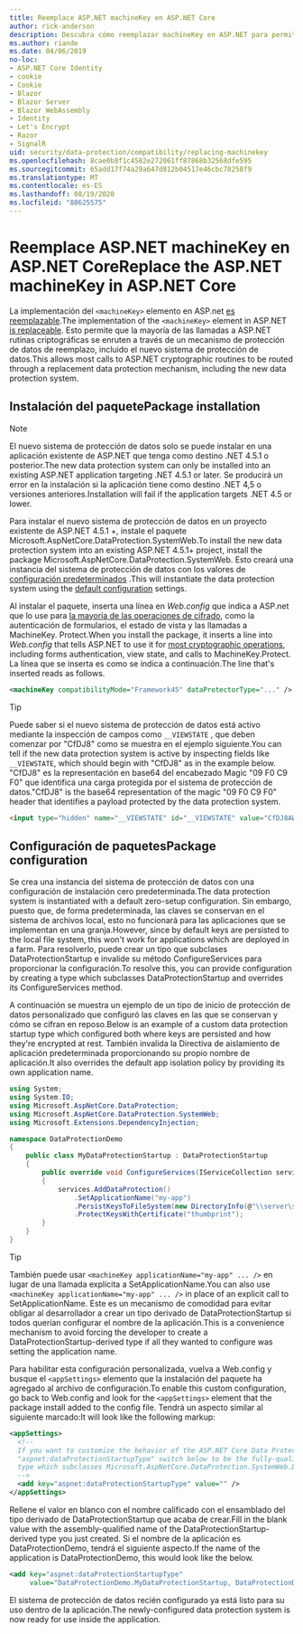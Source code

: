 ```yaml
---
title: Reemplace ASP.NET machineKey en ASP.NET Core
author: rick-anderson
description: Descubra cómo reemplazar machineKey en ASP.NET para permitir el uso de un sistema de protección de datos nuevo y más seguro.
ms.author: riande
ms.date: 04/06/2019
no-loc:
- ASP.NET Core Identity
- cookie
- Cookie
- Blazor
- Blazor Server
- Blazor WebAssembly
- Identity
- Let's Encrypt
- Razor
- SignalR
uid: security/data-protection/compatibility/replacing-machinekey
ms.openlocfilehash: 8cae0b8f1c4582e272061ff87868b32568dfe595
ms.sourcegitcommit: 65add17f74a29a647d812b04517e46cbc78258f9
ms.translationtype: MT
ms.contentlocale: es-ES
ms.lasthandoff: 08/19/2020
ms.locfileid: "88625575"
---
```

# <a name="replace-the-aspnet-machinekey-in-aspnet-core"></a><span data-ttu-id="fdafe-103">Reemplace ASP.NET machineKey en ASP.NET Core</span><span class="sxs-lookup"><span data-stu-id="fdafe-103">Replace the ASP.NET machineKey in ASP.NET Core</span></span>

<a name="compatibility-replacing-machinekey"></a>

<span data-ttu-id="fdafe-104">La implementación del `<machineKey>` elemento en ASP.net [es reemplazable](https://blogs.msdn.microsoft.com/webdev/2012/10/23/cryptographic-improvements-in-asp-net-4-5-pt-2/).</span><span class="sxs-lookup"><span data-stu-id="fdafe-104">The implementation of the `<machineKey>` element in ASP.NET [is replaceable](https://blogs.msdn.microsoft.com/webdev/2012/10/23/cryptographic-improvements-in-asp-net-4-5-pt-2/).</span></span> <span data-ttu-id="fdafe-105">Esto permite que la mayoría de las llamadas a ASP.NET rutinas criptográficas se enruten a través de un mecanismo de protección de datos de reemplazo, incluido el nuevo sistema de protección de datos.</span><span class="sxs-lookup"><span data-stu-id="fdafe-105">This allows most calls to ASP.NET cryptographic routines to be routed through a replacement data protection mechanism, including the new data protection system.</span></span>

## <a name="package-installation"></a><span data-ttu-id="fdafe-106">Instalación del paquete</span><span class="sxs-lookup"><span data-stu-id="fdafe-106">Package installation</span></span>

> [!NOTE]
> <span data-ttu-id="fdafe-107">El nuevo sistema de protección de datos solo se puede instalar en una aplicación existente de ASP.NET que tenga como destino .NET 4.5.1 o posterior.</span><span class="sxs-lookup"><span data-stu-id="fdafe-107">The new data protection system can only be installed into an existing ASP.NET application targeting .NET 4.5.1 or later.</span></span> <span data-ttu-id="fdafe-108">Se producirá un error en la instalación si la aplicación tiene como destino .NET 4,5 o versiones anteriores.</span><span class="sxs-lookup"><span data-stu-id="fdafe-108">Installation will fail if the application targets .NET 4.5 or lower.</span></span>

<span data-ttu-id="fdafe-109">Para instalar el nuevo sistema de protección de datos en un proyecto existente de ASP.NET 4.5.1 +, instale el paquete Microsoft.AspNetCore.DataProtection.SystemWeb.</span><span class="sxs-lookup"><span data-stu-id="fdafe-109">To install the new data protection system into an existing ASP.NET 4.5.1+ project, install the package Microsoft.AspNetCore.DataProtection.SystemWeb.</span></span> <span data-ttu-id="fdafe-110">Esto creará una instancia del sistema de protección de datos con los valores de [configuración predeterminados](xref:security/data-protection/configuration/default-settings) .</span><span class="sxs-lookup"><span data-stu-id="fdafe-110">This will instantiate the data protection system using the [default configuration](xref:security/data-protection/configuration/default-settings) settings.</span></span>

<span data-ttu-id="fdafe-111">Al instalar el paquete, inserta una línea en *Web.config* que indica a ASP.net que lo use para [la mayoría de las operaciones de cifrado](https://blogs.msdn.microsoft.com/webdev/2012/10/23/cryptographic-improvements-in-asp-net-4-5-pt-2/), como la autenticación de formularios, el estado de vista y las llamadas a MachineKey. Protect.</span><span class="sxs-lookup"><span data-stu-id="fdafe-111">When you install the package, it inserts a line into *Web.config* that tells ASP.NET to use it for [most cryptographic operations](https://blogs.msdn.microsoft.com/webdev/2012/10/23/cryptographic-improvements-in-asp-net-4-5-pt-2/), including forms authentication, view state, and calls to MachineKey.Protect.</span></span> <span data-ttu-id="fdafe-112">La línea que se inserta es como se indica a continuación.</span><span class="sxs-lookup"><span data-stu-id="fdafe-112">The line that's inserted reads as follows.</span></span>

```xml
<machineKey compatibilityMode="Framework45" dataProtectorType="..." />
```

>[!TIP]
> <span data-ttu-id="fdafe-113">Puede saber si el nuevo sistema de protección de datos está activo mediante la inspección de campos como `__VIEWSTATE` , que deben comenzar por "CfDJ8" como se muestra en el ejemplo siguiente.</span><span class="sxs-lookup"><span data-stu-id="fdafe-113">You can tell if the new data protection system is active by inspecting fields like `__VIEWSTATE`, which should begin with "CfDJ8" as in the example below.</span></span> <span data-ttu-id="fdafe-114">"CfDJ8" es la representación en base64 del encabezado Magic "09 F0 C9 F0" que identifica una carga protegida por el sistema de protección de datos.</span><span class="sxs-lookup"><span data-stu-id="fdafe-114">"CfDJ8" is the base64 representation of the magic "09 F0 C9 F0" header that identifies a payload protected by the data protection system.</span></span>

```html
<input type="hidden" name="__VIEWSTATE" id="__VIEWSTATE" value="CfDJ8AWPr2EQPTBGs3L2GCZOpk...">
```

## <a name="package-configuration"></a><span data-ttu-id="fdafe-115">Configuración de paquetes</span><span class="sxs-lookup"><span data-stu-id="fdafe-115">Package configuration</span></span>

<span data-ttu-id="fdafe-116">Se crea una instancia del sistema de protección de datos con una configuración de instalación cero predeterminada.</span><span class="sxs-lookup"><span data-stu-id="fdafe-116">The data protection system is instantiated with a default zero-setup configuration.</span></span> <span data-ttu-id="fdafe-117">Sin embargo, puesto que, de forma predeterminada, las claves se conservan en el sistema de archivos local, esto no funcionará para las aplicaciones que se implementan en una granja.</span><span class="sxs-lookup"><span data-stu-id="fdafe-117">However, since by default keys are persisted to the local file system, this won't work for applications which are deployed in a farm.</span></span> <span data-ttu-id="fdafe-118">Para resolverlo, puede crear un tipo que subclases DataProtectionStartup e invalide su método ConfigureServices para proporcionar la configuración.</span><span class="sxs-lookup"><span data-stu-id="fdafe-118">To resolve this, you can provide configuration by creating a type which subclasses DataProtectionStartup and overrides its ConfigureServices method.</span></span>

<span data-ttu-id="fdafe-119">A continuación se muestra un ejemplo de un tipo de inicio de protección de datos personalizado que configuró las claves en las que se conservan y cómo se cifran en reposo.</span><span class="sxs-lookup"><span data-stu-id="fdafe-119">Below is an example of a custom data protection startup type which configured both where keys are persisted and how they're encrypted at rest.</span></span> <span data-ttu-id="fdafe-120">También invalida la Directiva de aislamiento de aplicación predeterminada proporcionando su propio nombre de aplicación.</span><span class="sxs-lookup"><span data-stu-id="fdafe-120">It also overrides the default app isolation policy by providing its own application name.</span></span>

```csharp
using System;
using System.IO;
using Microsoft.AspNetCore.DataProtection;
using Microsoft.AspNetCore.DataProtection.SystemWeb;
using Microsoft.Extensions.DependencyInjection;

namespace DataProtectionDemo
{
    public class MyDataProtectionStartup : DataProtectionStartup
    {
        public override void ConfigureServices(IServiceCollection services)
        {
            services.AddDataProtection()
                .SetApplicationName("my-app")
                .PersistKeysToFileSystem(new DirectoryInfo(@"\\server\share\myapp-keys\"))
                .ProtectKeysWithCertificate("thumbprint");
        }
    }
}
```

>[!TIP]
> <span data-ttu-id="fdafe-121">También puede usar `<machineKey applicationName="my-app" ... />` en lugar de una llamada explícita a SetApplicationName.</span><span class="sxs-lookup"><span data-stu-id="fdafe-121">You can also use `<machineKey applicationName="my-app" ... />` in place of an explicit call to SetApplicationName.</span></span> <span data-ttu-id="fdafe-122">Este es un mecanismo de comodidad para evitar obligar al desarrollador a crear un tipo derivado de DataProtectionStartup si todos querían configurar el nombre de la aplicación.</span><span class="sxs-lookup"><span data-stu-id="fdafe-122">This is a convenience mechanism to avoid forcing the developer to create a DataProtectionStartup-derived type if all they wanted to configure was setting the application name.</span></span>

<span data-ttu-id="fdafe-123">Para habilitar esta configuración personalizada, vuelva a Web.config y busque el `<appSettings>` elemento que la instalación del paquete ha agregado al archivo de configuración.</span><span class="sxs-lookup"><span data-stu-id="fdafe-123">To enable this custom configuration, go back to Web.config and look for the `<appSettings>` element that the package install added to the config file.</span></span> <span data-ttu-id="fdafe-124">Tendrá un aspecto similar al siguiente marcado:</span><span class="sxs-lookup"><span data-stu-id="fdafe-124">It will look like the following markup:</span></span>

```xml
<appSettings>
  <!--
  If you want to customize the behavior of the ASP.NET Core Data Protection stack, set the
  "aspnet:dataProtectionStartupType" switch below to be the fully-qualified name of a
  type which subclasses Microsoft.AspNetCore.DataProtection.SystemWeb.DataProtectionStartup.
  -->
  <add key="aspnet:dataProtectionStartupType" value="" />
</appSettings>
```

<span data-ttu-id="fdafe-125">Rellene el valor en blanco con el nombre calificado con el ensamblado del tipo derivado de DataProtectionStartup que acaba de crear.</span><span class="sxs-lookup"><span data-stu-id="fdafe-125">Fill in the blank value with the assembly-qualified name of the DataProtectionStartup-derived type you just created.</span></span> <span data-ttu-id="fdafe-126">Si el nombre de la aplicación es DataProtectionDemo, tendrá el siguiente aspecto.</span><span class="sxs-lookup"><span data-stu-id="fdafe-126">If the name of the application is DataProtectionDemo, this would look like the below.</span></span>

```xml
<add key="aspnet:dataProtectionStartupType"
     value="DataProtectionDemo.MyDataProtectionStartup, DataProtectionDemo" />
```

<span data-ttu-id="fdafe-127">El sistema de protección de datos recién configurado ya está listo para su uso dentro de la aplicación.</span><span class="sxs-lookup"><span data-stu-id="fdafe-127">The newly-configured data protection system is now ready for use inside the application.</span></span>
